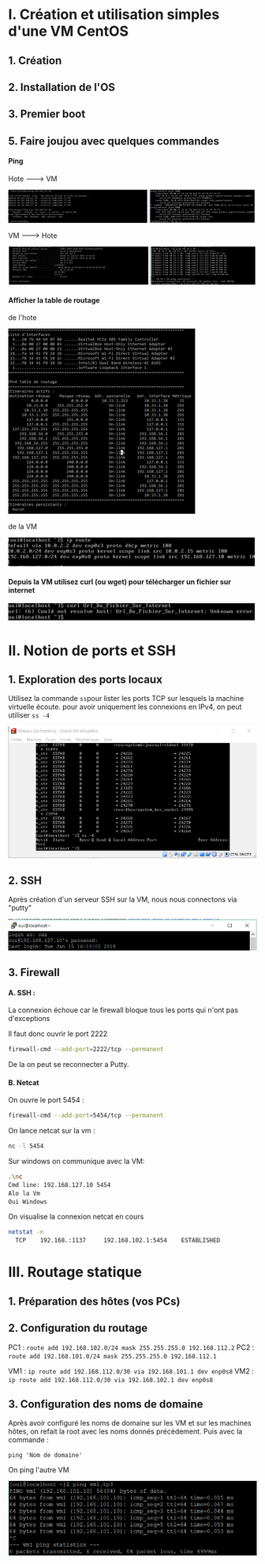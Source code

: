 # I. Création et utilisation simples d'une VM CentOS

## 1. Création

## 2. Installation de l'OS

## 3. Premier boot

## 5. Faire joujou avec quelques commandes

#### Ping
Hote ---> VM

![](https://github.com/GratinDauphinoi/CCNA_TP3/blob/master/1.png?raw=true)

VM ---> Hote

![](https://github.com/GratinDauphinoi/CCNA_TP3/blob/master/2.png?raw=true)

#### Afficher la table de routage 

de l'hote

![](https://github.com/GratinDauphinoi/CCNA_TP3/blob/master/Table%20de%20routage%20hote.png?raw=true)

de la VM

![](https://github.com/GratinDauphinoi/CCNA_TP3/blob/master/Table%20routage%20VM.png?raw=true)

#### Depuis la VM utilisez curl (ou wget) pour télécharger un fichier sur internet

![](https://github.com/GratinDauphinoi/CCNA_TP3/blob/master/Curl.png?raw=true)

# II. Notion de ports et SSH

## 1. Exploration des ports locaux
Utilisez la commande ```ss```pour lister les ports TCP sur lesquels la machine virtuelle écoute.
pour avoir uniquement les connexions en IPv4, on peut utiliser ```ss -4```


![](https://github.com/GratinDauphinoi/CCNA_TP3/blob/master/ss%20-4.PNG?raw=true)

## 2. SSH

Après création d'un serveur SSH sur la VM, nous nous connectons via "putty"

![](https://github.com/GratinDauphinoi/CCNA_TP3/blob/master/putty.PNG?raw=true)

## 3. Firewall

#### A. SSH :
La connexion échoue car le firewall bloque tous les ports qui n'ont pas d'exceptions 

Il faut donc ouvrir le port 2222
```bash
firewall-cmd --add-port=2222/tcp --permanent
```
De la on peut se reconnecter a Putty.

#### B. Netcat
On ouvre le port 5454 :
```bash
firewall-cmd --add-port=5454/tcp --permanent
```
On lance netcat sur la vm :
```bash
nc -l 5454
```
Sur windows on communique avec la VM:
```bash
.\nc
Cmd line: 192.168.127.10 5454
Alo la Vm
Oui Windows
```
On visualise la connexion netcat en cours
```bash
netstat -n
  TCP    192.168.:1137     192.168.102.1:5454    ESTABLISHED
```
# III. Routage statique

## 1. Préparation des hôtes (vos PCs)

## 2. Configuration du routage

PC1 : ```route add 192.168.102.0/24 mask 255.255.255.0 192.168.112.2```
PC2 : ```route add 192.168.101.0/24 mask 255.255.255.0 192.168.112.1```

VM1 : ```ip route add 192.168.112.0/30 via 192.168.101.1 dev enp0s8```
VM2 : ```ip route add 192.168.112.0/30 via 192.168.102.1 dev enp0s8```

## 3. Configuration des noms de domaine

Après avoir configuré les noms de domaine sur les VM et sur les machines hôtes, on refait la root avec les noms donnés précédement. 
Puis avec la commande :
```
ping 'Nom de domaine'
```
On ping l'autre VM

![](https://github.com/GratinDauphinoi/CCNA_TP3/blob/master/ping%20vm1.PNG?raw=true)
